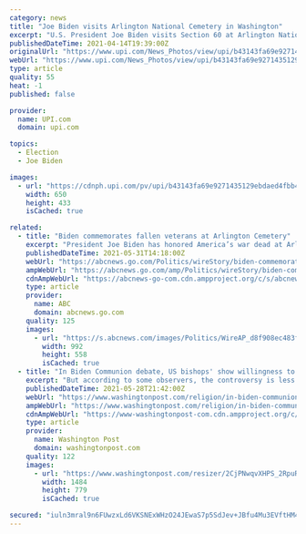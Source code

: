 ```yaml
---
category: news
title: "Joe Biden visits Arlington National Cemetery in Washington"
excerpt: "U.S. President Joe Biden visits Section 60 at Arlington National Cemetery in Washington on April 14, 2021. Photo by Yuri Gripas/UPI"
publishedDateTime: 2021-04-14T19:39:00Z
originalUrl: "https://www.upi.com/News_Photos/view/upi/b43143fa69e9271435129ebdaed4fbb4/Joe-Biden-visits-Arlington-National-Cemetery-in-Washington/"
webUrl: "https://www.upi.com/News_Photos/view/upi/b43143fa69e9271435129ebdaed4fbb4/Joe-Biden-visits-Arlington-National-Cemetery-in-Washington/"
type: article
quality: 55
heat: -1
published: false

provider:
  name: UPI.com
  domain: upi.com

topics:
  - Election
  - Joe Biden

images:
  - url: "https://cdnph.upi.com/pv/upi/b43143fa69e9271435129ebdaed4fbb4/BIDEN-ARLINGTON.jpg"
    width: 650
    height: 433
    isCached: true

related:
  - title: "Biden commemorates fallen veterans at Arlington Cemetery"
    excerpt: "President Joe Biden has honored America’s war dead at Arlington National Cemetery on Memorial Day by laying a wreath at the hallowed burial ground"
    publishedDateTime: 2021-05-31T14:18:00Z
    webUrl: "https://abcnews.go.com/Politics/wireStory/biden-commemorates-fallen-veterans-arlington-cemetery-78001615"
    ampWebUrl: "https://abcnews.go.com/amp/Politics/wireStory/biden-commemorates-fallen-veterans-arlington-cemetery-78001615"
    cdnAmpWebUrl: "https://abcnews-go-com.cdn.ampproject.org/c/s/abcnews.go.com/amp/Politics/wireStory/biden-commemorates-fallen-veterans-arlington-cemetery-78001615"
    type: article
    provider:
      name: ABC
      domain: abcnews.go.com
    quality: 125
    images:
      - url: "https://s.abcnews.com/images/Politics/WireAP_d8f908ec483f4c1e81bdf58d3c69d946_16x9_992.jpg"
        width: 992
        height: 558
        isCached: true
  - title: "In Biden Communion debate, US bishops' show willingness to test Pope Francis"
    excerpt: "But according to some observers, the controversy is less about the sacrament than it is about the lack of communion among the U.S. bishops themselves and between the U.S. conference and the Vatican. “This is more about Pope Francis than it is about Joe Biden,"
    publishedDateTime: 2021-05-28T21:42:00Z
    webUrl: "https://www.washingtonpost.com/religion/in-biden-communion-debate-us-bishops-show-willingness-to-test-pope-francis/2021/05/28/05bad548-c006-11eb-922a-c40c9774bc48_story.html"
    ampWebUrl: "https://www.washingtonpost.com/religion/in-biden-communion-debate-us-bishops-show-willingness-to-test-pope-francis/2021/05/28/05bad548-c006-11eb-922a-c40c9774bc48_story.html?outputType=amp"
    cdnAmpWebUrl: "https://www-washingtonpost-com.cdn.ampproject.org/c/s/www.washingtonpost.com/religion/in-biden-communion-debate-us-bishops-show-willingness-to-test-pope-francis/2021/05/28/05bad548-c006-11eb-922a-c40c9774bc48_story.html?outputType=amp"
    type: article
    provider:
      name: Washington Post
      domain: washingtonpost.com
    quality: 122
    images:
      - url: "https://www.washingtonpost.com/resizer/2CjPNwqvXHPS_2RpuRTKY-p3eVo=/1484x0/www.washingtonpost.com/pb/resources/img/twp-social-share.png"
        width: 1484
        height: 779
        isCached: true

secured: "iuln3mral9n6FUwzxLd6VKSNExWHzO24JEwaS7p5SdJev+JBfu4Mu3EVftHM4wda6fpZYE5Ft9NTMrOIYqDiZbBLZHQvRo6ObUqGuikb6dQ33TvZlTbxtvyJNBwOyvNLZ5dQ1lhELQBNnx7e4PgS5JtZ9t55U/WZ+6OLb9CUXBhKCi14U+i39MjyO7KCIeP/vOZo4dj4FVglwp9FbP0qtTE9QLk2plqEKrY7xcXlBiYK4DgcgWLURHBSY+YJcgvTniN0Dq/LHHJIswN0AUR219tb0FM4lkHRNSknCgX/DsOcxjwe/gKgEGZy+EKgatGlboF3YZ5aCr31BuMX68azafpZpYO/3Gl447cN5E/8koA=;Br/9J76y1EZ+r1WVOp9Few=="
---
```


